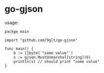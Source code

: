 # go-gjson

usage: 
```golang
packge main

import "github.com/9glt/go-gjson"

func main() {
    b := []byte(`"some value"`)
    s := gjson.MustUnmarshal[string](b)
    println(s) // should print "some value"
}
```